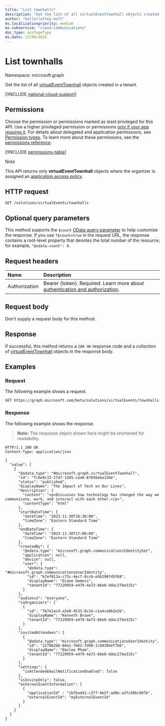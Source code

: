 ```yaml
---
title: "List townhalls"
description: "Get the list of all virtualEventTownhall objects created in a tenant."
author: "halleclottey-msft"
ms.localizationpriority: medium
ms.subservice: "cloud-communications"
doc_type: apiPageType
ms.date: 12/09/2024
---
```


# List townhalls

Namespace: microsoft.graph

Get the list of all [virtualEventTownhall](../resources/virtualeventtownhall.md) objects created in a tenant.

[!INCLUDE [national-cloud-support](../../includes/global-only.md)]

## Permissions

Choose the permission or permissions marked as least privileged for this API. Use a higher privileged permission or permissions [only if your app requires it](/graph/permissions-overview#best-practices-for-using-microsoft-graph-permissions). For details about delegated and application permissions, see [Permission types](/graph/permissions-overview#permission-types). To learn more about these permissions, see the [permissions reference](/graph/permissions-reference).

<!-- { "blockType": "permissions", "name": "virtualeventsroot_list_townhalls" } -->
[!INCLUDE [permissions-table](../includes/permissions/virtualeventsroot-list-townhalls-permissions.md)]

> [!NOTE]
>
> This API returns only **virtualEventTownhall** objects where the organizer is assigned an [application access policy](/graph/cloud-communication-online-meeting-application-access-policy).

## HTTP request

<!-- {
  "blockType": "ignored"
}
-->

```http
GET /solutions/virtualEvents/townhalls
```

## Optional query parameters

This method supports the `$count` [OData query parameter](/graph/query-parameters) to help customize the response. If you use `?$count=true` in the request URL, the response contains a root-level property that denotes the total number of the resource; for example, `"@odata.count": 6`.

## Request headers

|Name|Description|
|:---|:---|
|Authorization|Bearer {token}. Required. Learn more about [authentication and authorization](/graph/auth/auth-concepts).|

## Request body

Don't supply a request body for this method.

## Response

If successful, this method returns a `200 OK` response code and a collection of [virtualEventTownhall](../resources/virtualeventtownhall.md) objects in the response body.

## Examples

### Request

The following example shows a request.

```http
GET https://graph.microsoft.com/beta/solutions/virtualEvents/townhalls
```

### Response

The following example shows the response.
>**Note:** The response object shown here might be shortened for readability.
<!-- {
  "blockType": "response",
  "truncated": true,
  "@odata.type": "Collection(microsoft.graph.virtualEventTownhall)"
}
-->
```http
HTTP/1.1 200 OK
Content-Type: application/json

{
  "value": [
    {
      "@odata.type": "#microsoft.graph.virtualEventTownhall",
      "id": "fc6e8c15-2fd7-1dd5-caa0-87056e6a12be",
      "status": "published",
      "displayName": "The Impact of Tech on Our Lives",
      "description": {
        "content": "<p>Discusses how technology has changed the way we communicate, work, and interact with each other.</p>",
        "contentType": "html"
      },
      "startDateTime": {
        "dateTime": "2023-11-30T16:30:00",
        "timeZone": "Eastern Standard Time"
      },
      "endDateTime": {
        "dateTime": "2023-11-30T17:00:00",
        "timeZone": "Eastern Standard Time"
      },
      "createdBy": {
        "@odata.type": "microsoft.graph.communicationsIdentitySet",
        "application": null,
        "device": null,
        "user": {
          "@odata.type": "#microsoft.graph.communicationsUserIdentity",
          "id": "b7ef013a-c73c-4ec7-8ccb-e56290f45f68",
          "displayName": "Diane Demoss",
          "tenantId": "77229959-e479-4a73-b6e0-ddac27be315c"
        }
      },
      "audience": "everyone",
      "coOrganizers": [
        {
          "id": "7b7e1acd-a3e0-4533-8c1d-c1a4ca0b2e2b",
          "displayName": "Kenneth Brown",
          "tenantId": "77229959-e479-4a73-b6e0-ddac27be315c"
        }
      ],
      "invitedAttendees": [
        {
          "@odata.type": "microsoft.graph.communicationsUserIdentity",
          "id": "127962bb-84e1-7b62-fd98-1c9d39def7b6",
          "displayName": "Emilee Pham",
          "tenantId": "77229959-e479-4a73-b6e0-ddac27be315c"
        }
      ],
      "settings": {
        "isAttendeeEmailNotificationEnabled": false
      },
      "isInviteOnly": false,
      "externalEventInformation": [
        {
          "applicationId" : "1b7ba4d1-c377-4b2f-ad0e-a3fc50bc987b",
          "externalEventId": "myExternalEventId"
        }
      ]
    }
  ]
}
```
